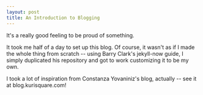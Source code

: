 ```yaml
---
layout: post
title: An Introduction to Blogging
---
```


It's a really good feeling to be proud of something.

It took me half of a day to set up this blog. Of course, it wasn't as if I made the whole thing from scratch -- using Barry Clark's jekyll-now guide, I simply duplicated his repository and got to work customizing it to be my own.

I took a lot of inspiration from Constanza Yovaniniz's blog, actually -- see it at blog.kurisquare.com!